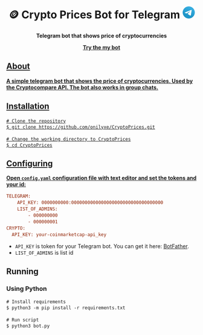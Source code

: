 <h1 align="center">🪙 Crypto Prices Bot for Telegram</a> 
<img src="https://raw.githubusercontent.com/onilyxe/CryptoPrices/main/image/telegram.webp" height="32"/></h1>
<p align="center"><b>Telegram bot that shows price of cryptocurrencies</b></p>
<p align="center"><b><a href="https://t.me/CryptoPricesPBot" target="_blank">Try the my bot</b></p>

## About
**A simple telegram bot that shows the price of cryptocurrencies. Used by the Cryptocompare API. The bot also works in group chats.**

## Installation
```shell
# Clone the repository
$ git clone https://github.com/onilyxe/CryptoPrices.git

# Change the working directory to CryptoPrices
$ cd CryptoPrices
```

## Configuring
**Open `config.yaml` configuration file with text editor and set the tokens and your id:**
```ini
TELEGRAM:
    API_KEY: 0000000000:0000000000000000000000000000000000
    LIST_OF_ADMINS:
        - 000000000
        - 000000001
CRYPTO:
  API_KEY: your-coinmarketcap-api_key
```
* `API_KEY` is token for your Telegram bot. You can get it here: [BotFather](https://t.me/BotFather).
* `LIST_OF_ADMINS` is list id

## Running
### Using Python
```shell
# Install requirements
$ python3 -m pip install -r requirements.txt

# Run script
$ python3 bot.py
```






